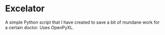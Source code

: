 # Excelator
A simple Python script that I have created to save a bit of mundane work for a certain doctor. Uses OpenPyXL.
